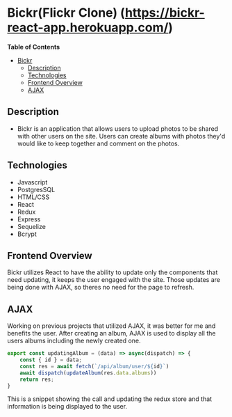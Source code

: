 # Bickr(Flickr Clone) (https://bickr-react-app.herokuapp.com/)

**Table of Contents**
- [Bickr](#bickr)
  - [Description](#description)
  - [Technologies](#technologies)
  - [Frontend Overview](#frontend-overview)
  - [AJAX](#ajax)

 
## Description

* Bickr is an application that allows users to upload photos to be shared with other users on the site.
Users can create albums with photos they'd would like to keep together and comment on the photos. 


## Technologies
 - Javascript
 - PostgresSQL
 - HTML/CSS
 - React
 - Redux
 - Express
 - Sequelize
 - Bcrypt


 ## Frontend Overview 

Bickr utilizes React to have the ability to update only the components that need
updating, it keeps the user engaged with the site. Those updates are being done with AJAX, so theres no need for the page to refresh.

## AJAX

Working on previous projects that utilized AJAX, it was better for me and benefits the user. After creating an album, AJAX is used to display all the users albums including the newly created one.

```js
export const updatingAlbum = (data) => async(dispatch) => {
    const { id } = data;
    const res = await fetch(`/api/album/user/${id}`)
    await dispatch(updateAlbum(res.data.albums))
    return res;
}
```

This is a snippet showing the call and updating the redux store and that information is being displayed to the user.
